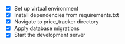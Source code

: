 - [x] Set up virtual environment
- [x] Install dependencies from requirements.txt
- [x] Navigate to price_tracker directory
- [x] Apply database migrations
- [x] Start the development server
